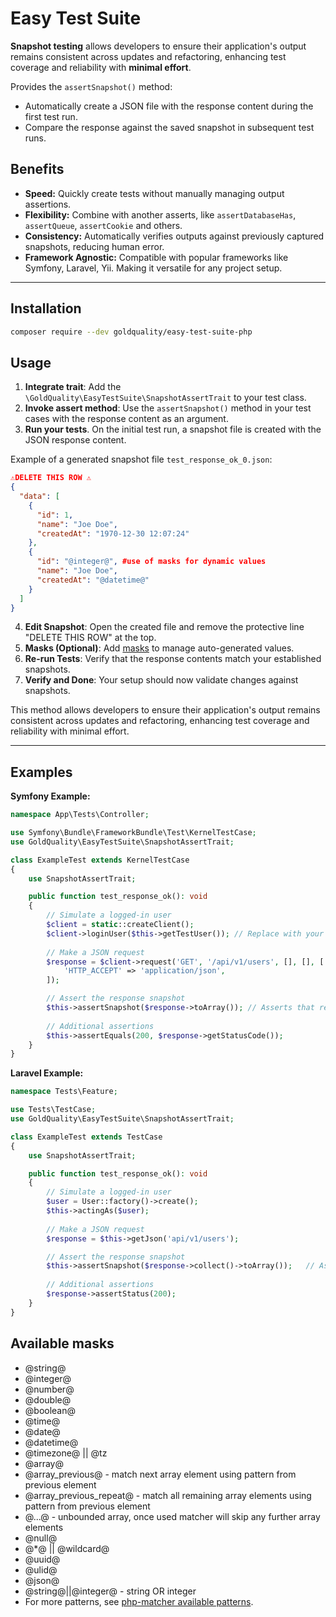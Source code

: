 # Easy Test Suite

**Snapshot testing** allows developers to ensure their application's output remains consistent across updates and refactoring, enhancing test coverage and reliability with **minimal effort**.

Provides the `assertSnapshot()` method:
- Automatically create a JSON file with the response content during the first test run.
- Compare the response against the saved snapshot in subsequent test runs.

## Benefits

- **Speed:** Quickly create tests without manually managing output assertions.
- **Flexibility:** Combine with another asserts, like `assertDatabaseHas`, `assertQueue`, `assertCookie` and others.
- **Consistency:** Automatically verifies outputs against previously captured snapshots, reducing human error.
- **Framework Agnostic:** Compatible with popular frameworks like Symfony, Laravel, Yii. Making it versatile for any project setup.
___


## Installation

```bash
composer require --dev goldquality/easy-test-suite-php
```


## Usage

1. **Integrate trait**: Add the `\GoldQuality\EasyTestSuite\SnapshotAssertTrait` to your test class.
2. **Invoke assert method**: Use the `assertSnapshot()` method in your test cases with the response content as an argument.
3. **Run your tests**. On the initial test run, a snapshot file is created with the JSON response content.  

Example of a generated snapshot file `test_response_ok_0.json`:
```JSON
⚠️DELETE THIS ROW ⚠️
{
  "data": [
    {
      "id": 1,
      "name": "Joe Doe",
      "createdAt": "1970-12-30 12:07:24"
    },
    {
      "id": "@integer@", #use of masks for dynamic values
      "name": "Joe Doe",
      "createdAt": "@datetime@"
    }
  ]
}
```
4. **Edit Snapshot**: Open the created file and remove the protective line "DELETE THIS ROW" at the top.
5. **Masks (Optional)**: Add [masks](#available-masks) to manage auto-generated values. 
6. **Re-run Tests**: Verify that the response contents match your established snapshots.
7. **Verify and Done**: Your setup should now validate changes against snapshots.

This method allows developers to ensure their application's output remains consistent across updates and refactoring, enhancing test coverage and reliability with minimal effort.
___
## Examples

**Symfony Example:**
```php
namespace App\Tests\Controller;

use Symfony\Bundle\FrameworkBundle\Test\KernelTestCase;
use GoldQuality\EasyTestSuite\SnapshotAssertTrait;

class ExampleTest extends KernelTestCase
{
    use SnapshotAssertTrait;

    public function test_response_ok(): void
    {
        // Simulate a logged-in user
        $client = static::createClient();
        $client->loginUser($this->getTestUser()); // Replace with your method to fetch a test user
        
        // Make a JSON request
        $response = $client->request('GET', '/api/v1/users', [], [], [
            'HTTP_ACCEPT' => 'application/json',
        ]);

        // Assert the response snapshot
        $this->assertSnapshot($response->toArray()); // Asserts that response content matches the test_response_ok_0.json
        
        // Additional assertions
        $this->assertEquals(200, $response->getStatusCode());
    }
}
```

**Laravel Example:**
```php
namespace Tests\Feature;

use Tests\TestCase;
use GoldQuality\EasyTestSuite\SnapshotAssertTrait;

class ExampleTest extends TestCase
{
    use SnapshotAssertTrait;

    public function test_response_ok(): void
    {
        // Simulate a logged-in user
        $user = User::factory()->create();
        $this->actingAs($user);
        
        // Make a JSON request
        $response = $this->getJson('api/v1/users');

        // Assert the response snapshot
        $this->assertSnapshot($response->collect()->toArray());   // Asserts that response content matches the test_response_ok_0.json
        
        // Additional assertions
        $response->assertStatus(200);
    }
}
```

## Available masks
- @string@
- @integer@
- @number@
- @double@
- @boolean@
- @time@
- @date@
- @datetime@
- @timezone@ || @tz
- @array@
- @array_previous@ - match next array element using pattern from previous element
- @array_previous_repeat@ - match all remaining array elements using pattern from previous element
- @...@ - unbounded array, once used matcher will skip any further array elements
- @null@
- @*@ || @wildcard@
- @uuid@
- @ulid@
- @json@
- @string@||@integer@ - string OR integer
- For more patterns, see [php-matcher available patterns](https://github.com/coduo/php-matcher#available-patterns).
